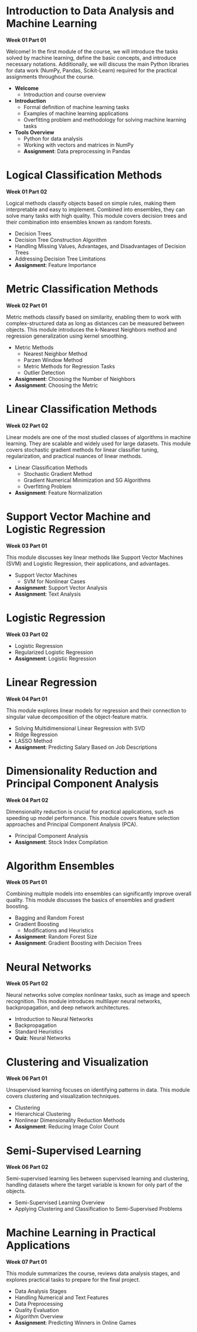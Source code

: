 ﻿# Introduction to Data Analysis and Machine Learning  
**Week 01 Part 01**

Welcome! In the first module of the course, we will introduce the tasks solved by machine learning, define the basic concepts, and introduce necessary notations. Additionally, we will discuss the main Python libraries for data work (NumPy, Pandas, Scikit-Learn) required for the practical assignments throughout the course.

- **Welcome**
  - Introduction and course overview
- **Introduction**
  - Formal definition of machine learning tasks
  - Examples of machine learning applications
  - Overfitting problem and methodology for solving machine learning tasks
- **Tools Overview**
  - Python for data analysis
  - Working with vectors and matrices in NumPy
  - **Assignment**: Data preprocessing in Pandas

# Logical Classification Methods
**Week 01 Part 02**

Logical methods classify objects based on simple rules, making them interpretable and easy to implement. Combined into ensembles, they can solve many tasks with high quality. This module covers decision trees and their combination into ensembles known as random forests.

- Decision Trees
- Decision Tree Construction Algorithm
- Handling Missing Values, Advantages, and Disadvantages of Decision Trees
- Addressing Decision Tree Limitations
- **Assignment**: Feature Importance

# Metric Classification Methods
**Week 02 Part 01**

Metric methods classify based on similarity, enabling them to work with complex-structured data as long as distances can be measured between objects. This module introduces the k-Nearest Neighbors method and regression generalization using kernel smoothing.

- Metric Methods
  - Nearest Neighbor Method
  - Parzen Window Method
  - Metric Methods for Regression Tasks
  - Outlier Detection
- **Assignment**: Choosing the Number of Neighbors
- **Assignment**: Choosing the Metric

# Linear Classification Methods
**Week 02 Part 02**

Linear models are one of the most studied classes of algorithms in machine learning. They are scalable and widely used for large datasets. This module covers stochastic gradient methods for linear classifier tuning, regularization, and practical nuances of linear methods.

- Linear Classification Methods
  - Stochastic Gradient Method
  - Gradient Numerical Minimization and SG Algorithms
  - Overfitting Problem
- **Assignment**: Feature Normalization

# Support Vector Machine and Logistic Regression
**Week 03 Part 01**

This module discusses key linear methods like Support Vector Machines (SVM) and Logistic Regression, their applications, and advantages.

- Support Vector Machines
  - SVM for Nonlinear Cases
- **Assignment**: Support Vector Analysis
- **Assignment**: Text Analysis

# Logistic Regression
**Week 03 Part 02**

- Logistic Regression
- Regularized Logistic Regression
- **Assignment**: Logistic Regression

# Linear Regression
**Week 04 Part 01**

This module explores linear models for regression and their connection to singular value decomposition of the object-feature matrix.

- Solving Multidimensional Linear Regression with SVD
- Ridge Regression
- LASSO Method
- **Assignment**: Predicting Salary Based on Job Descriptions

# Dimensionality Reduction and Principal Component Analysis
**Week 04 Part 02**

Dimensionality reduction is crucial for practical applications, such as speeding up model performance. This module covers feature selection approaches and Principal Component Analysis (PCA).

- Principal Component Analysis
- **Assignment**: Stock Index Compilation

# Algorithm Ensembles
**Week 05 Part 01**

Combining multiple models into ensembles can significantly improve overall quality. This module discusses the basics of ensembles and gradient boosting.

- Bagging and Random Forest
- Gradient Boosting
  - Modifications and Heuristics
- **Assignment**: Random Forest Size
- **Assignment**: Gradient Boosting with Decision Trees

# Neural Networks
**Week 05 Part 02**

Neural networks solve complex nonlinear tasks, such as image and speech recognition. This module introduces multilayer neural networks, backpropagation, and deep network architectures.

- Introduction to Neural Networks
- Backpropagation
- Standard Heuristics
- **Quiz**: Neural Networks

# Clustering and Visualization
**Week 06 Part 01**

Unsupervised learning focuses on identifying patterns in data. This module covers clustering and visualization techniques.

- Clustering
- Hierarchical Clustering
- Nonlinear Dimensionality Reduction Methods
- **Assignment**: Reducing Image Color Count

# Semi-Supervised Learning
**Week 06 Part 02**

Semi-supervised learning lies between supervised learning and clustering, handling datasets where the target variable is known for only part of the objects.

- Semi-Supervised Learning Overview
- Applying Clustering and Classification to Semi-Supervised Problems

# Machine Learning in Practical Applications
**Week 07 Part 01**

This module summarizes the course, reviews data analysis stages, and explores practical tasks to prepare for the final project.

- Data Analysis Stages
- Handling Numerical and Text Features
- Data Preprocessing
- Quality Evaluation
- Algorithm Overview
- **Assignment**: Predicting Winners in Online Games
